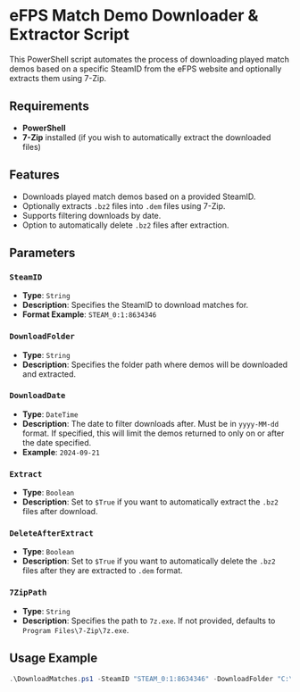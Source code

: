 # eFPS Match Demo Downloader & Extractor Script

This PowerShell script automates the process of downloading played match demos based on a specific SteamID from the eFPS website and optionally extracts them using 7-Zip. 

## Requirements

- **PowerShell**
- **7-Zip** installed (if you wish to automatically extract the downloaded files)

## Features

- Downloads played match demos based on a provided SteamID.
- Optionally extracts `.bz2` files into `.dem` files using 7-Zip.
- Supports filtering downloads by date.
- Option to automatically delete `.bz2` files after extraction.

## Parameters

### `SteamID`
- **Type**: `String`
- **Description**: Specifies the SteamID to download matches for.
- **Format Example**: `STEAM_0:1:8634346`
  
### `DownloadFolder`
- **Type**: `String`
- **Description**: Specifies the folder path where demos will be downloaded and extracted.
  
### `DownloadDate`
- **Type**: `DateTime`
- **Description**: The date to filter downloads after. Must be in `yyyy-MM-dd` format. If specified, this will limit the demos returned to only on or after the date specified.
- **Example**: `2024-09-21`

### `Extract`
- **Type**: `Boolean`
- **Description**: Set to `$True` if you want to automatically extract the `.bz2` files after download.

### `DeleteAfterExtract`
- **Type**: `Boolean`
- **Description**: Set to `$True` if you want to automatically delete the `.bz2` files after they are extracted to `.dem` format.

### `7ZipPath`
- **Type**: `String`
- **Description**: Specifies the path to `7z.exe`. If not provided, defaults to `Program Files\7-Zip\7z.exe`.

## Usage Example

```powershell
.\DownloadMatches.ps1 -SteamID "STEAM_0:1:8634346" -DownloadFolder "C:\Demos" -DateFilter $True -DownloadDate "2024-09-21" -Extract $True -DeleteAfterExtract $True
